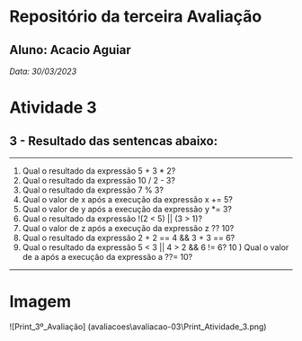 # Repositório da terceira Avaliação
## Aluno: Acacio Aguiar
*Data: 30/03/2023*

# Atividade 3
## 3 - Resultado das sentencas abaixo:

---
1) Qual o resultado da expressão 5 + 3 * 2?
2) Qual o resultado da expressão 10 / 2 - 3?
3) Qual o resultado da expressão 7 % 3?
4) Qual o valor de x após a execução da expressão x += 5?
5) Qual o valor de y após a execução da expressão y *= 3?
6) Qual o resultado da expressão !(2 < 5) || (3 > 1)?
7) Qual o valor de z após a execução da expressão z ?? 10?
8) Qual o resultado da expressão 2 + 2 == 4 && 3 + 3 == 6?
9) Qual o resultado da expressão 5 < 3 || 4 > 2 && 6 != 6?
10 ) Qual o valor de a após a execução da expressão a ??= 10?
---

# Imagem 
![Print_3º_Avaliação] (avaliacoes\avaliacao-03\Print_Atividade_3.png)
